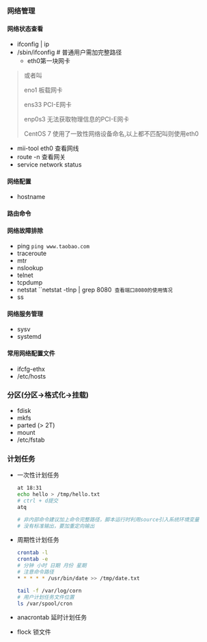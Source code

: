 ### 网络管理

#### 网络状态查看

- ifconfig | ip
- /sbin/ifconfig  # 普通用户需加完整路径
  - eth0第一块网卡

> 或者叫
>
> eno1        板载网卡
>
> ens33      PCI-E网卡
>
> enp0s3    无法获取物理信息的PCI-E网卡
>
> CentOS 7 使用了一致性网络设备命名,以上都不匹配叫则使用eth0

- mii-tool eth0 查看网线
- route -n 查看网关
- service network status

#### 网络配置

- hostname

#### 路由命令

#### 网络故障排除

- ping `ping www.taobao.com`
- traceroute
- mtr
- nslookup
- telnet
- tcpdump
- netstat ``netstat -tlnp | grep 8080` 查看端口8080的使用情况`
- ss

#### 网络服务管理

- sysv
- systemd

#### 常用网络配置文件

- ifcfg-ethx
- /etc/hosts

### 分区(分区->格式化->挂载)

- fdisk
- mkfs
- parted (> 2T)
- mount
- /etc/fstab

### 计划任务

- 一次性计划任务

  ```bash
  at 18:31
  echo hello > /tmp/hello.txt
  # ctrl + d提交
  atq
  
  # 非内部命令建议加上命令完整路径，脚本运行时利用source引入系统环境变量
  # 没有标准输出，要加重定向输出
  ```

- 周期性计划任务

  ```bash
  crontab -l
  crontab -e
  # 分钟 小时 日期 月份 星期
  # 注意命令路径
  * * * * * /usr/bin/date >> /tmp/date.txt
  
  tail -f /var/log/corn
  # 用户计划任务文件位置
  ls /var/spool/cron
  ```

- anacrontab 延时计划任务

- flock   锁文件